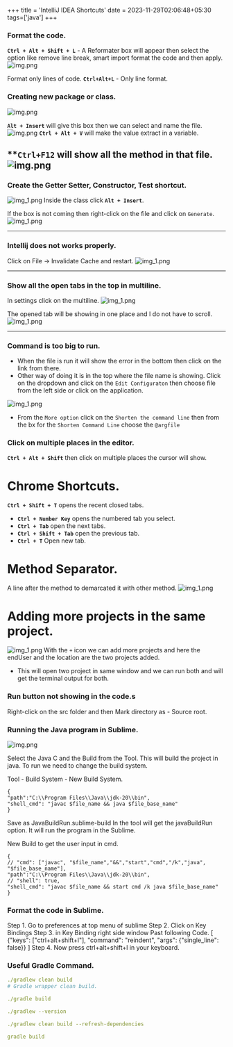 +++
title = 'IntelliJ IDEA Shortcuts'
date = 2023-11-29T02:06:48+05:30
tags=['java']
+++


### Format the code.
**`Ctrl + Alt + Shift + L`**  - A Reformater box will appear then select the option like remove line break, smart import format the code and then apply.
![img.png](/images/intellije/refactorImage.png)

Format only lines of code.
**`Ctrl+Alt+L`** - Only line format.

### Creating new package or class.
![img.png](/images/img9.png)

**`Alt + Insert`** will give this box then we can select and name the file.
![img.png](/images/img10.png)
**`Ctrl + Alt + V`** will make the value extract in a variable.

**`Ctrl+F12` will show all the method in that file.
![img.png](/images/intellije/allMethod.png)
---

### Create the Getter Setter, Constructor, Test shortcut.
![img_1.png](/images/img11.png)
Inside the class click **`Alt + Insert`**.

If the box is not coming then right-click on the file and click on `Generate`.
![img_1.png](/images/img23.png)

---

### Intellij does not works properly.

Click on File -> Invalidate Cache and restart.
![img_1.png](/images/img13.png)

---

### Show all the open tabs in the top in multiline.

In settings click on the multiline.
![img_1.png](/images/img24.png)

The opened tab will be showing in one place and I do not have to scroll.
![img_1.png](/images/img25.png)

---

### Command is too big to run.

* When the file is run it will show the error in the bottom then click on the link from there.
* Other way of doing it is in the top where the file name is showing. Click on the dropdown and click on the `Edit Configuraton` then choose file from the left side or click on the application.

![img_1.png](/images/img26.png)
* From the `More option` click on the `Shorten the command line` then from the bx for the `Shorten Command Line` choose the `@argfile`


### Click on multiple places in the editor.
**`Ctrl + Alt + Shift`** then click on multiple places the cursor will show.



# Chrome Shortcuts.
**`Ctrl + Shift + T`** opens the recent closed tabs.

* **`Ctrl + Number Key`** opens the numbered tab you select.
* **`Ctrl + Tab`** open the next tabs.
* **`Ctrl + Shift + Tab`** open the previous tab.
* **`Ctrl + T`** Open new tab.

# Method Separator.
A line after the method to demarcated it with other method.
![img_1.png](/images/intellije/image1.png)

# Adding more projects in the same project.
![img_1.png](/images/img30.png)
With the `+` icon we can add more projects and here the endUser and the location are the two projects added.
- This will open two project in same window and we can run both and will get the terminal output for both.

### Run button not showing in the code.s

Right-click on the src folder and then Mark directory as - Source root.

### Running the Java program in Sublime.

![img.png](/images/sublimeBuild.png) 

Select the Java C and the Build from the Tool. This will build the project in java. To run we need to change the build system.

Tool - Build System - New Build System.
```shell
{
"path":"C:\\Program Files\\Java\\jdk-20\\bin",	
"shell_cmd": "javac $file_name && java $file_base_name"
}
```

Save as JavaBuildRun.sublime-build In the tool will get the javaBuildRun option. It will run the program in the Sublime.

New Build to get the user input in cmd.
```shell
{
// "cmd": ["javac", "$file_name","&&","start","cmd","/k","java", "$file_base_name"],
"path":"C:\\Program Files\\Java\\jdk-20\\bin",
// "shell": true,
"shell_cmd": "javac $file_name && start cmd /k java $file_base_name"
}
```
### Format the code in Sublime.

Step 1. Go to preferences at top menu of sublime
Step 2. Click on Key Bindings
Step 3. in Key Binding right side window Past following Code.
[ {"keys": ["ctrl+alt+shift+l"], "command": "reindent", "args": {"single_line": false}} ]
Step 4. Now press ctrl+alt+shift+l in your keyboard.



### **Useful Gradle Command.**

```yaml
./gradlew clean build
# Gradle wrapper clean build.

./gradle build

./gradlew --version

./gradlew clean build --refresh-dependencies

gradle build
```